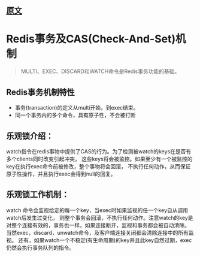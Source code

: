 ## [原文](https://www.cnblogs.com/martinzhang/p/3415204.html)

# Redis事务及CAS(Check-And-Set)机制

> MULTI、EXEC、DISCARD和WATCH命令是Redis事务功能的基础。

## Redis事务机制特性

- 事务(transaction)的定义从multi开始，到exec结束。
- 同一个事务内的多个命令，具有原子性，不会被打断
   
## 乐观锁介绍：
watch指令在redis事物中提供了CAS的行为。为了检测被watch的keys在是否有多个clients同时改变引起冲突，
这些keys将会被监控。如果至少有一个被监控的key在执行exec命令前被修改，整个事物将会回滚，
不执行任何动作，从而保证原子性操作，并且执行exec会得到null的回复。

## 乐观锁工作机制：
watch 命令会监视给定的每一个key，当exec时如果监视的任一个key自从调用watch后发生过变化，
则整个事务会回滚，不执行任何动作。注意watch的key是对整个连接有效的，事务也一样。如果连接断开，监视和事务都会被自动清除。
当然exec，discard，unwatch命令，及客户端连接关闭都会清除连接中的所有监视。
还有，如果watch一个不稳定(有生命周期)的key并且此key自然过期，exec仍然会执行事务队列的指令。

